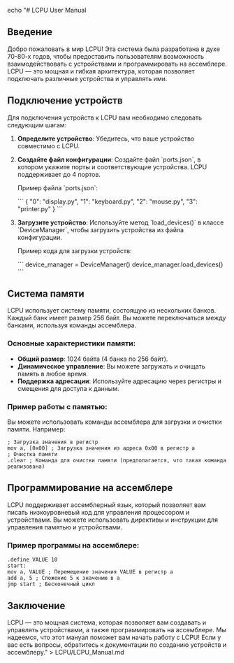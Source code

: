 echo "# LCPU User Manual

## Введение

Добро пожаловать в мир LCPU! Эта система была разработана в духе 70-80-х годов, чтобы предоставить пользователям возможность взаимодействовать с устройствами и программировать на ассемблере. LCPU — это мощная и гибкая архитектура, которая позволяет подключать различные устройства и управлять ими.

## Подключение устройств

Для подключения устройств к LCPU вам необходимо следовать следующим шагам:

1. **Определите устройство**: Убедитесь, что ваше устройство совместимо с LCPU.
2. **Создайте файл конфигурации**: Создайте файл \`ports.json\`, в котором укажите порты и соответствующие устройства. LCPU поддерживает до 4 портов.

   Пример файла \`ports.json\`:

   \`\`\`
   {
       \"0\": \"display.py\",
       \"1\": \"keyboard.py\",
       \"2\": \"mouse.py\",
       \"3\": \"printer.py\"
   }
   \`\`\`

3. **Загрузите устройство**: Используйте метод \`load_devices()\` в классе \`DeviceManager\`, чтобы загрузить устройства из файла конфигурации.

   Пример кода для загрузки устройств:

   \`\`\`
   device_manager = DeviceManager()
   device_manager.load_devices()
   \`\`\`

## Система памяти

LCPU использует систему памяти, состоящую из нескольких банков. Каждый банк имеет размер 256 байт. Вы можете переключаться между банками, используя команды ассемблера.

### Основные характеристики памяти:

- **Общий размер**: 1024 байта (4 банка по 256 байт).
- **Динамическое управление**: Вы можете загружать и очищать память в любое время.
- **Поддержка адресации**: Используйте адресацию через регистры и смещения для доступа к данным.

### Пример работы с памятью:

Вы можете использовать команды ассемблера для загрузки и очистки памяти. Например:

```assembly
; Загрузка значения в регистр
mov a, [0x00] ; Загрузка значения из адреса 0x00 в регистр a
; Очистка памяти
.clear ; Команда для очистки памяти (предполагается, что такая команда реализована)
```

## Программирование на ассемблере

LCPU поддерживает ассемблерный язык, который позволяет вам писать низкоуровневый код для управления процессором и устройствами. Вы можете использовать директивы и инструкции для управления памятью и устройствами.

### Пример программы на ассемблере:

```assembly
.define VALUE 10
start:
mov a, VALUE ; Перемещение значения VALUE в регистр a
add a, 5 ; Сложение 5 к значению в a
jmp start ; Бесконечный цикл
```

## Заключение

LCPU — это мощная система, которая позволяет вам создавать и управлять устройствами, а также программировать на ассемблере. Мы надеемся, что этот мануал поможет вам начать работу с LCPU! Если у вас есть вопросы, обратитесь к документации по созданию устройств и ассемблеру." > LCPU/LCPU_Manual.md
